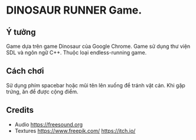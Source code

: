 # DINOSAUR RUNNER Game.
## Ý tưởng
Game dựa trên game Dinosaur của Google Chrome. 
Game sử dụng thư viện SDL và ngôn ngữ C++. 
Thuộc loại endless-running game.

## Cách chơi
Sử dụng phím spacebar hoặc mũi tên lên xuống để tránh vật cản.
Khi gặp trứng, ăn để được cộng điểm.

## Credits
* Audio
https://freesound.org
* Textures
https://www.freepik.com/
https://itch.io/


